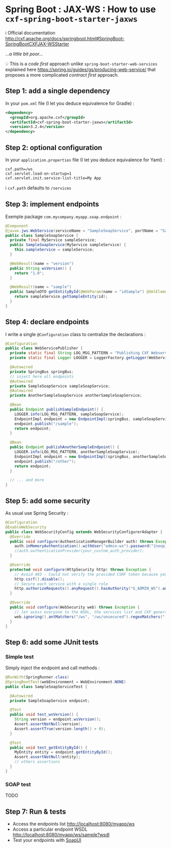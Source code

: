 # Spring Boot : JAX-WS : How to use `cxf-spring-boot-starter-jaxws`

:information_source: Official documentation <http://cxf.apache.org/docs/springboot.html#SpringBoot-SpringBootCXFJAX-WSStarter>

_...a little bit poor..._

:bulb: This is a _code first_ approach unlike `spring-boot-starter-web-services` explained here <https://spring.io/guides/gs/producing-web-service/> that proposes a more complicated _contract first_ approach.

## Step 1: add a single dependency

In your `pom.xml` file (I let you deduce equivalence for Gradle) :

```xml
<dependency>
  <groupId>org.apache.cxf</groupId>
  <artifactId>cxf-spring-boot-starter-jaxws</artifactId>
  <version>3.2.4</version>
</dependency>
```

## Step 2: optional configuration

In your `application.properties` file (I let you deduce equivalence for Yaml) :

```properties
cxf.path=/ws
cxf.servlet.load-on-startup=1
cxf.servlet.init.service-list-title=My App
```

:information_source: `cxf.path` defaults to `/services`

## Step 3: implement endpoints

Exemple package `com.mycompany.myapp.soap.endpoint` :

```java
@Component
@javax.jws.WebService(serviceName = "SampleSoapService", portName = "SampleSoapPort", targetNamespace = "http://soap.myapp.mycompany.com/sample/")
public class SampleSoapService {
  private final MyService sampleService;
  public SampleSoapService(MyService sampleService) {
    this.sampleService = sampleService;
  }

  @WebResult(name = "version")
  public String wsVersion() {
    return "1.0";
  }

  @WebResult(name = "sample")
  public SampleDTO getEntityById(@WebParam(name = "idSample") @XmlElement(required = true) Long id) {
    return sampleService.getSampleEntity(id);
  }
}
```

## Step 4: declare endpoints

I write a single `@Configuration` class to centralize the declarations :

```java
@Configuration
public class WebServicePublisher {
  private static final String LOG_MSG_PATTERN = "Publishing CXF Webservice {}";
  private static final Logger LOGGER = LoggerFactory.getLogger(WebServicePublisher.class);

  @Autowired
  private SpringBus springBus;
  // inject here all endpoints
  @Autowired
  private SampleSoapService sampleSoapService;
  @Autowired
  private AnotherSampleSoapService anotherSampleSoapService;

  @Bean
  public Endpoint publishSampleEndpoint() {
    LOGGER.info(LOG_MSG_PATTERN, sampleSoapService);
    EndpointImpl endpoint = new EndpointImpl(springBus, sampleSoapService);
    endpoint.publish("/sample");
    return endpoint;
  }

  @Bean
  public Endpoint publishAnotherSampleEndpoint() {
    LOGGER.info(LOG_MSG_PATTERN, anotherSampleSoapService);
    EndpointImpl endpoint = new EndpointImpl(springBus, anotherSampleSoapService);
    endpoint.publish("/other");
    return endpoint;
  }

  // ... and more
}
```

## Step 5: add some security

As usual use Spring Security :

```java
@Configuration
@EnableWebSecurity
public class WebSecurityConfig extends WebSecurityConfigurerAdapter {
  @Override
  public void configure(AuthenticationManagerBuilder auth) throws Exception {
    auth.inMemoryAuthentication().withUser("admin-ws").password("{noop}secret").authorities("G_ADMIN_WS");
    //auth.authenticationProvider(your_custom_auth_provider);
  }

  @Override
  protected void configure(HttpSecurity http) throws Exception {
    // Avoid 403 - Could not verify the provided CSRF token because your session was not found.
    http.csrf().disable();
    // Secure each service with a single role
    http.authorizeRequests().anyRequest().hasAuthority("G_ADMIN_WS").and().httpBasic();
  }

  @Override
  public void configure(WebSecurity web) throws Exception {
    // let acess everyone to the WSDL, the services list and CXF generated stylesheets or some unsecured endpoints
    web.ignoring().antMatchers("/ws", "/ws/unsecured").regexMatchers(".*\\?wsdl").regexMatchers(".*\\?stylesheet=.*");
  }
}
```

## Step 6: add some JUnit tests

### Simple test

Simply inject the endpoint and call methods :

```java
@RunWith(SpringRunner.class)
@SpringBootTest(webEnvironment = WebEnvironment.NONE)
public class SampleSoapServiceTest {

  @Autowired
  private SampleSoapService endpoint;

  @Test
  public void test_wsVersion() {
    String version = endpoint.wsVersion();
    Assert.assertNotNull(version);
    Assert.assertTrue(version.length() > 0);
  }

  @Test
  public void test_getEntityById() {
    MyEntity entity = endpoint.getEntityById();
    Assert.assertNotNull(entity);
    // others assertions
  }
}
```

### SOAP test

TODO

## Step 7: Run & tests

* Access the endpoints list <http://localhost:8080/myapp/ws>
* Access a particular endpoint WSDL <http://localhost:8080/myapp/ws/sample?wsdl>
* Test your endpoints with [SoapUI](https://www.soapui.org/)
